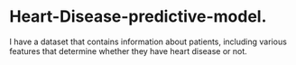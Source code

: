 # Heart-Disease-predictive-model.
I have a dataset that contains information about patients, including various features that determine whether they have heart disease or not. 
